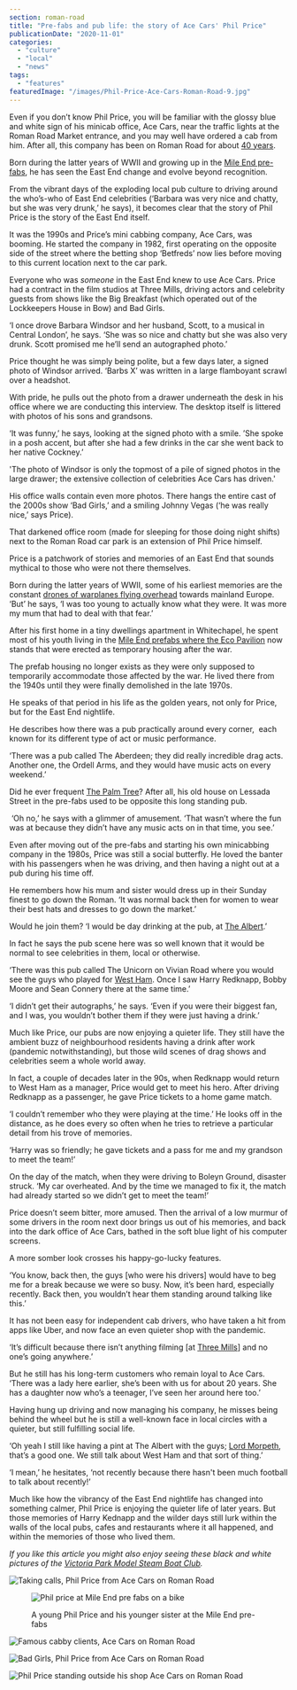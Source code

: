 ```yaml
---
section: roman-road
title: "Pre-fabs and pub life: the story of Ace Cars' Phil Price"
publicationDate: "2020-11-01"
categories: 
  - "culture"
  - "local"
  - "news"
tags: 
  - "features"
featuredImage: "/images/Phil-Price-Ace-Cars-Roman-Road-9.jpg"
---
```


Even if you don’t know Phil Price, you will be familiar with the glossy blue and white sign of his minicab office, Ace Cars, near the traffic lights at the Roman Road Market entrance, and you may well have ordered a cab from him. After all, this company has been on Roman Road for about [40 years](https://romanroadlondon.com/oldest-shops-roman-road/). 

Born during the latter years of WWII and growing up in the [Mile End pre-fabs](https://romanroadlondon.com/eco-pavilion-mile-end-park-history/), he has seen the East End change and evolve beyond recognition. 

From the vibrant days of the exploding local pub culture to driving around the who’s-who of East End celebrities (‘Barbara was very nice and chatty, but she was very drunk,’ he says), it becomes clear that the story of Phil Price is the story of the East End itself. 

It was the 1990s and Price’s mini cabbing company, Ace Cars, was booming. He started the company in 1982, first operating on the opposite side of the street where the betting shop ‘Betfreds’ now lies before moving to this current location next to the car park. 

Everyone who was _someone_ in the East End knew to use Ace Cars. Price had a contract in the film studios at Three Mills, driving actors and celebrity guests from shows like the Big Breakfast (which operated out of the Lockkeepers House in Bow) and Bad Girls. 

‘I once drove Barbara Windsor and her husband, Scott, to a musical in Central London’, he says. ‘She was so nice and chatty but she was also very drunk. Scott promised me he’ll send an autographed photo.’

Price thought he was simply being polite, but a few days later, a signed photo of Windsor arrived. ‘Barbs X’ was written in a large flamboyant scrawl over a headshot. 

With pride, he pulls out the photo from a drawer underneath the desk in his office where we are conducting this interview. The desktop itself is littered with photos of his sons and grandsons. 

‘It was funny,’ he says, looking at the signed photo with a smile. ’She spoke in a posh accent, but after she had a few drinks in the car she went back to her native Cockney.’

'The photo of Windsor is only the topmost of a pile of signed photos in the large drawer; the extensive collection of celebrities Ace Cars has driven.'

His office walls contain even more photos. There hangs the entire cast of the 2000s show ‘Bad Girls,’ and a smiling Johnny Vegas (‘he was really nice,’ says Price). 

That darkened office room (made for sleeping for those doing night shifts) next to the Roman Road car park is an extension of Phil Price himself. 

Price is a patchwork of stories and memories of an East End that sounds mythical to those who were not there themselves. 

Born during the latter years of WWII, some of his earliest memories are the constant [drones of warplanes flying overhead](https://romanroadlondon.com/history-regents-canal-200-year-anniversary/) towards mainland Europe. ‘But’ he says, ‘I was too young to actually know what they were. It was more my mum that had to deal with that fear.’

After his first home in a tiny dwellings apartment in Whitechapel, he spent most of his youth living in the [Mile End prefabs where the Eco Pavilion](https://romanroadlondon.com/eco-pavilion-mile-end-park-history/) now stands that were erected as temporary housing after the war. 

The prefab housing no longer exists as they were only supposed to temporarily accommodate those affected by the war. He lived there from the 1940s until they were finally demolished in the late 1970s. 

He speaks of that period in his life as the golden years, not only for Price, but for the East End nightlife.

He describes how there was a pub practically around every corner,  each known for its different type of act or music performance. 

‘There was a pub called The Aberdeen; they did really incredible drag acts. Another one, the Ordell Arms, and they would have music acts on every weekend.’

Did he ever frequent [The Palm Tree](https://romanroadlondon.com/last-crooners-palm-tree-pub-tom-oldham/)? After all, his old house on Lessada Street in the pre-fabs used to be opposite this long standing pub.

 ‘Oh no,’ he says with a glimmer of amusement. ‘That wasn’t where the fun was at because they didn’t have any music acts on in that time, you see.’

Even after moving out of the pre-fabs and starting his own minicabbing company in the 1980s, Price was still a social butterfly. He loved the banter with his passengers when he was driving, and then having a night out at a pub during his time off. 

He remembers how his mum and sister would dress up in their Sunday finest to go down the Roman. ‘It was normal back then for women to wear their best hats and dresses to go down the market.’

Would he join them? ‘I would be day drinking at the pub, at [The Albert](https://romanroadlondon.com/albert-pub-refurbishment/).’

In fact he says the pub scene here was so well known that it would be normal to see celebrities in them, local or otherwise. 

‘There was this pub called The Unicorn on Vivian Road where you would see the guys who played for [West Ham](https://romanroadlondon.com/faces-west-ham-football-jose-da-luz-photoessay/). Once I saw Harry Redknapp, Bobby Moore and Sean Connery there at the same time.’

‘I didn’t get their autographs,’ he says. ‘Even if you were their biggest fan, and I was, you wouldn’t bother them if they were just having a drink.’

Much like Price, our pubs are now enjoying a quieter life. They still have the ambient buzz of neighbourhood residents having a drink after work (pandemic notwithstanding), but those wild scenes of drag shows and celebrities seem a whole world away. 

In fact, a couple of decades later in the 90s, when Redknapp would return to West Ham as a manager, Price would get to meet his hero. After driving Redknapp as a passenger, he gave Price tickets to a home game match. 

‘I couldn’t remember who they were playing at the time.’ He looks off in the distance, as he does every so often when he tries to retrieve a particular detail from his trove of memories. 

‘Harry was so friendly; he gave tickets and a pass for me and my grandson to meet the team!’

On the day of the match, when they were driving to Boleyn Ground, disaster struck. ‘My car overheated. And by the time we managed to fix it, the match had already started so we didn’t get to meet the team!’

Price doesn’t seem bitter, more amused. Then the arrival of a low murmur of some drivers in the room next door brings us out of his memories, and back into the dark office of Ace Cars, bathed in the soft blue light of his computer screens. 

A more somber look crosses his happy-go-lucky features. 

‘You know, back then, the guys \[who were his drivers\] would have to beg me for a break because we were so busy. Now, it’s been hard, especially recently. Back then, you wouldn’t hear them standing around talking like this.’

It has not been easy for independent cab drivers, who have taken a hit from apps like Uber, and now face an even quieter shop with the pandemic.

‘It’s difficult because there isn’t anything filming \[at [Three Mills](https://romanroadlondon.com/house-mill-bromley-by-bow/)\] and no one’s going anywhere.’

But he still has his long-term customers who remain loyal to Ace Cars. ‘There was a lady here earlier, she’s been with us for about 20 years. She has a daughter now who’s a teenager, I’ve seen her around here too.’

Having hung up driving and now managing his company, he misses being behind the wheel but he is still a well-known face in local circles with a quieter, but still fulfilling social life.

‘Oh yeah I still like having a pint at The Albert with the guys; [Lord Morpeth](https://romanroadlondon.com/sylvia-pankhurst-lord-morpeth-mural/), that’s a good one. We still talk about West Ham and that sort of thing.’

‘I mean,’ he hesitates, ‘not recently because there hasn't been much football to talk about recently!’

Much like how the vibrancy of the East End nightlife has changed into something calmer, Phil Price is enjoying the quieter life of later years. But those memories of Harry Kednapp and the wilder days still lurk within the walls of the local pubs, cafes and restaurants where it all happened, and within the memories of those who lived them. 

_If you like this article you might also enjoy seeing these black and white pictures of the [Victoria Park Model Steam Boat Club](https://romanroadlondon.com/victoria-park-steam-boat-club-memories/)._ 

![Taking calls, Phil Price from Ace Cars on Roman Road](/images/Phil-Price-Ace-Cars-Roman-Road-9-1024x683.jpg)

<figure>

![Phil price at Mile End pre fabs on a bike](/images/phil-price-young-bike-1024x683.jpg)

<figcaption>

A young Phil Price and his younger sister at the Mile End pre-fabs

</figcaption>

</figure>

![Famous cabby clients, Ace Cars on Roman Road](/images/Phil-Price-Ace-Cars-Roman-Road-7-1024x683.jpg)

![Bad Girls, Phil Price from Ace Cars on Roman Road](/images/Phil-Price-Ace-Cars-Roman-Road-8-1024x683.jpg)

![Phil Price standing outside his shop Ace Cars on Roman Road](/images/Phil-Price-Ace-Cars-Roman-Road-5-1024x683.jpg)
